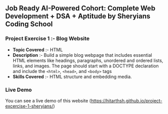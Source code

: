 ## Job Ready AI-Powered Cohort: Complete Web Development + DSA + Aptitude by Sheryians Coding School

### Project Exercise 1 :- Blog Website

- **Topic Covered** :- HTML
- **Description** :- Build a simple blog webpage that includes essential HTML elements like headings, paragraphs, unordered and ordered lists, links, and images. The page should start with a DOCTYPE declaration and include the `<html>`, `<head>`, and `<body>` tags
- **Skills Covered** :- HTML structure and embedding media.

### Live Demo

You can see a live demo of this website (https://hitarthsh.github.io/project-excercise-1-sheryians/)


